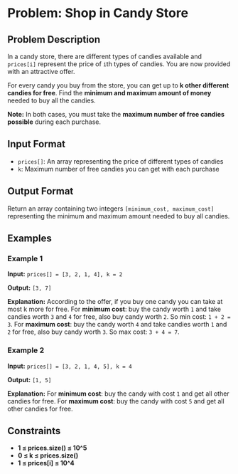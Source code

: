 
# Problem: Shop in Candy Store

## Problem Description
In a candy store, there are different types of candies available and `prices[i]` represent the price of `i`th types of candies. You are now provided with an attractive offer.

For every candy you buy from the store, you can get up to **k other different candies for free**. Find the **minimum and maximum amount of money** needed to buy all the candies.

**Note:** In both cases, you must take the **maximum number of free candies possible** during each purchase.

## Input Format
- `prices[]`: An array representing the price of different types of candies
- `k`: Maximum number of free candies you can get with each purchase

## Output Format
Return an array containing two integers `[minimum_cost, maximum_cost]` representing the minimum and maximum amount needed to buy all candies.

## Examples

### Example 1
**Input:** `prices[] = [3, 2, 1, 4], k = 2`<br/>

**Output:** `[3, 7]`<br/>

**Explanation:** According to the offer, if you buy one candy you can take at most k more for free. For **minimum cost**: buy the candy worth `1` and take candies worth `3` and `4` for free, also buy candy worth `2`. So min cost: `1 + 2 = 3`. For **maximum cost**: buy the candy worth `4` and take candies worth `1` and `2` for free, also buy candy worth `3`. So max cost: `3 + 4 = 7`.

### Example 2
**Input:** `prices[] = [3, 2, 1, 4, 5], k = 4`<br/>

**Output:** `[1, 5]`<br/>

**Explanation:** For **minimum cost**: buy the candy with cost `1` and get all other candies for free. For **maximum cost**: buy the candy with cost `5` and get all other candies for free.

## Constraints
- **1 ≤ prices.size() ≤ 10^5**
- **0 ≤ k ≤ prices.size()**
- **1 ≤ prices[i] ≤ 10^4**

